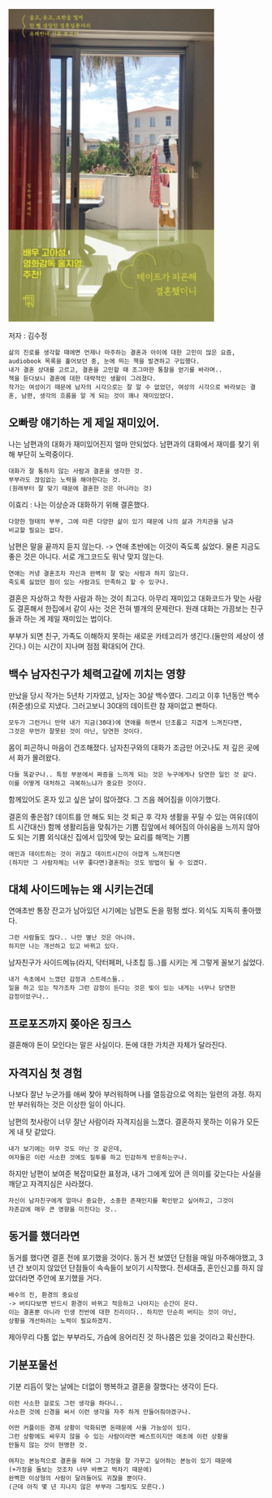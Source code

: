 ![alt text](image-2.png)

저자 : 김수정

```
삶의 진로를 생각할 때에면 언제나 마주하는 결혼과 아이에 대한 고민이 많은 요즘, audiobook 목록을 훑어보던 중, 눈에 띄는 책을 발견하고 구입했다.
내가 결혼 상대를 고르고, 결혼을 고민할 때 조그마한 통찰을 얻기를 바라며..
책을 듣다보니 결혼에 대한 대략적인 생활이 그려졌다. 
작가는 여성이기 때문에 남자의 시각으로는 잘 알 수 없었던, 여성의 시각으로 바라보는 결혼, 남편, 생각의 흐름을 알 게 되는 것이 꽤나 재미있었다.
```

## 오빠랑 얘기하는 게 제일 재미있어.
나는 남편과의 대화가 재미있어진지 얼마 안되었다. 남편과의 대화에서 재미를 찾기 위해 부단히 노력중이다.
```
대화가 잘 통하지 않는 사람과 결혼을 생각한 것.
부부라도 끊임없는 노력을 해야한다는 것. 
(원래부터 잘 맞기 때문에 결혼한 것은 아니라는 것)
```
이효리 : 나는 이상순과 대화하기 위해 결혼했다.
```
다양한 형태의 부부, 그에 따른 다양한 삶이 있기 때문에 나의 삶과 가치관을 남과
비교할 필요는 없다.
```
남편은 말을 끝까지 듣지 않는다. -> 연애 초반에는 이것이 죽도록 싫었다. 물론 지금도 좋은 것은 아니다.
서로 개그코드도 워낙 맞지 않는다.
```
연애는 커녕 결혼조차 자신과 완벽히 잘 맞는 사람과 하지 않는다. 
죽도록 싫었던 점이 있는 사람과도 만족하고 할 수 있구나.
```

결혼은 자상하고 착한 사람과 하는 것이 최고다. 아무리 재미있고 대화코드가 맞는 사람도 결혼해서 한집에서 같이 사는 것은 전혀 별개의 문제란다.
원래 대화는 가끔보는 친구들과 하는 게 제일 재미있는 법이다.

부부가 되면 친구, 가족도 이해하지 못하는 새로운 카테고리가 생긴다.(둘만의 세상이 생긴다.) 이는 시간이 지나며 점점 확대되어 간다.

## 백수 남자친구가 체력고갈에 끼치는 영향
만났을 당시 작가는 5년차 기자였고, 남자는 30살 백수였다. 그리고 이후 1년동안 백수(취준생)으로 지냈다.
그러고보니 30대의 데이트란 참 재미없고 빤하다.
```
모두가 그런거니 만약 내가 지금(30대)에 연애를 하면서 단조롭고 지겹게 느껴진다면,
그것은 무언가 잘못된 것이 아닌, 당연한 것이다.
```
몸이 피곤하니 마음이 건조해졌다.
남자친구와의 대화가 조금만 어긋나도 저 깊은 곳에서 화가 몰려왔다.
```
다들 똑같구나.. 특정 부분에서 짜증을 느끼게 되는 것은 누구에게나 당연한 일인 것 같다.
이를 어떻게 대처하고 극복하느냐가 중요한 것이다.
```
함께있어도 혼자 있고 싶은 날이 많아졌다.
그 즈음 헤어짐을 이야기했다.

결혼의 좋은점?
데이트를 안 해도 되는 것
퇴근 후 각자 생활을 꾸릴 수 있는 여유(데이트 시간대신)
함께 생활리듬을 맞춰가는 기쁨
집앞에서 헤어짐의 아쉬움을 느끼지 않아도 되는 기쁨
외식대신 집에서 입맛에 맞는 요리를 해먹는 기쁨
```
애인과 데이트하는 것이 귀찮고 데이트시간이 아깝게 느껴진다면
(하지만 그 사람자체는 너무 좋다면)결혼하는 것도 방법이 될 수 있겠다.
```

## 대체 사이드메뉴는 왜 시키는건데

연애초반 통장 잔고가 남아있던 시기에는 남편도 돈을 펑펑 썼다. 외식도 지독히 좋아했다.
```
그런 사람들도 많다.. 나만 별난 것은 아니야.
하지만 나는 개선하고 있고 바뀌고 있다.
```
남자친구가 사이드메뉴(라지, 닥터페퍼, 나초칩 등..)를 시키는 게 그렇게 꼴보기 싫었다.
```
내가 속초에서 느꼈던 감정과 스트레스들..
일을 하고 있는 작가조차 그런 감정이 든다는 것은 빚이 있는 내게는 너무나 당연한 
감정이었구나..
```

## 프로포즈까지 쫒아온 징크스
결혼해야 돈이 모인다는 말은 사실이다.
돈에 대한 가치관 자체가 달라진다.

## 자격지심 첫 경험
나보다 잘난 누군가를 애써 찾아 부러워하며 나를 열등감으로 억죄는 일련의 과정.
하지만 부러워하는 것은 이상한 일이 아니다.

남편의 첫사랑이 너무 잘난 사람이라 자격지심을 느꼈다.
결혼하지 못하는 이유가 모든게 내 탓 같았다.
```
내가 보기에는 아무 것도 아닌 것 같은데, 
여자들은 이런 사소한 것에도 질투를 하고 민감하게 반응하는구나.
```

하지만 남편이 보여준 복잡미묘한 표정과, 내가 그에게 있어 큰 의미를 갖는다는 사실을 깨닫고 자격지심은 사라졌다.
```
자신이 남자친구에게 얼마나 중요한, 소중한 존재인지를 확인받고 싶어하고, 그것이 
자존감에 매우 큰 영향을 미친다는 것..
```
## 동거를 했더라면
동거를 했다면 결혼 전에 포기했을 것이다.
동거 전 보였던 단점을 매일 마주해야했고, 3년 간 보이지 않았던 단점들이 속속들이 보이기 시작했다.
전세대출, 혼인신고를 하지 않았더라면 주안에 포기했을 거다.
```
배수의 진, 환경의 중요성 
-> 버티다보면 반드시 환경이 바뀌고 적응하고 나아지는 순간이 온다.
이는 결혼뿐 아니라 인생 전반에 대한 진리이다.. 하지만 단순히 버티는 것이 아닌,
상황을 개선하려는 노력이 필요하겠지.
```
제아무리 다툼 없는 부부라도, 가슴에 응어리진 것 하나쯤은 있을 것이라고 확신한다.

## 기분포물선
기분 리듬이 맞는 날에는 더없이 행복하고 결혼을 잘했다는 생각이 든다.
```
이런 사소한 걸로도 그런 생각을 하다니.. 
사소한 것에 신경을 써서 이런 생각을 자주 하게 만들어줘야겠구나.
```

```
어떤 커플이든 경제 상황이 악화되면 돈때문에 사울 가능성이 있다.
그런 상황에도 싸우지 않을 수 있는 사람이라면 베스트이지만 애초에 이런 상황을 
만들지 않는 것이 현명한 것.
```

```
여자는 본능적으로 결혼을 하며 그 가정을 잘 가꾸고 싶어하는 본능이 있기 때문에 
(+가정을 돌보는 것조차 너무 바쁘고 벅차기 때문에) 
완벽한 이상형의 사람이 달려들어도 귀찮을 뿐이다.
(근데 아직 몇 년 지나지 않은 부부라 그럴지도 모른다.)
```

    